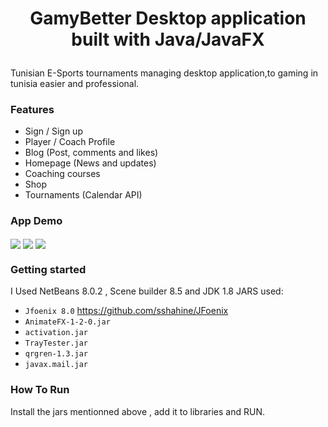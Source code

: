 <h1> <p align="center" color="#989898">
 GamyBetter Desktop application built with Java/JavaFX
</p></h1>
<p>Tunisian E-Sports tournaments managing desktop application,to gaming in tunisia easier and professional.</p>


<h3> <p>
 Features
</p></h3>

- Sign / Sign up
- Player / Coach Profile  
- Blog (Post, comments and likes)
- Homepage (News and updates)  
- Coaching courses  
- Shop
- Tournaments (Calendar API)  
</p>

<h3> 
App Demo
</p></h3>
<img align="center" src="https://user-images.githubusercontent.com/74874821/170849012-49302b28-169b-46d3-bd16-21c8486c2d29.png">
<img align="center" src="https://user-images.githubusercontent.com/74874821/170849011-a98d6fba-e8e8-4e38-a674-bf579725d8dd.png">
<img align="center" src="https://user-images.githubusercontent.com/74874821/170849015-3ccdc263-857b-482a-9f7c-e3a0eb8781b0.png">



<h3> <p>
Getting started
</p></h3>
I Used NetBeans 8.0.2 , Scene builder 8.5 and JDK 1.8
JARS used:

- `Jfoenix 8.0` https://github.com/sshahine/JFoenix
- `AnimateFX-1-2-0.jar`
- `activation.jar`
- `TrayTester.jar`
- `qrgren-1.3.jar`
- `javax.mail.jar`

<h3> <p>
How To Run
</p></h3>
 Install the jars mentionned above , add it to libraries and RUN.

